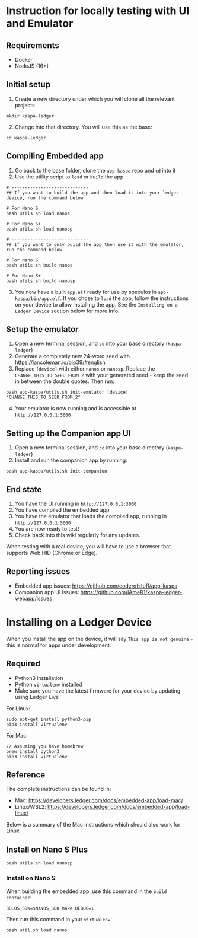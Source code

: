 # Instruction for locally testing with UI and Emulator

## Requirements
- Docker
- NodeJS (16+)

## Initial setup
1. Create a new directory under which you will clone all the relevant projects
```
mkdir kaspa-ledger
```
2. Change into that directory. You will use this as the base:
```
cd kaspa-ledger
```

## Compiling Embedded app
1. Go back to the base folder, clone the `app-kaspa` repo and `cd` into it
2. Use the utility script to `load` or `build` the app.

```
# -----------------------------
## If you want to build the app and then load it into your ledger device, run the command below

# For Nano S
bash utils.sh load nanos

# For Nano S+
bash utils.sh load nanosp

# -----------------------------
## If you want to only build the app then use it with the emulator, run the command below

# For Nano S
bash utils.sh build nanos

# For Nano S+
bash utils.sh build nanosp
```
3.  You now have a built `app.elf` ready for use by speculos in `app-kaspa/bin/app.elf`. If you chose to `load` the app, follow the instructions on your device to allow installing the app. See the `Installing on a Ledger Device` section below for more info.

## Setup the emulator
1. Open a new terminal session, and `cd` into your base directory (`kaspa-ledger`)
2. Generate a completely new 24-word seed with https://iancoleman.io/bip39/#english
3. Replace `[device]` with either `nanos` or `nanosp`. Replace the `CHANGE_THIS_TO_SEED_FROM_2` with your generated seed - keep the seed in between the double quotes. Then run:
```
bash app-kaspa/utils.sh init-emulator [device] "CHANGE_THIS_TO_SEED_FROM_2"
```
4. Your emulator is now running and is accessible at `http://127.0.0.1:5000`

## Setting up the Companion app UI
1. Open a new terminal session, and `cd` into your base directory (`kaspa-ledger`)
2. Install and run the companion app by running:
```
bash app-kaspa/utils.sh init-companion
```

## End state
1. You have the UI running in `http://127.0.0.1:3000`
2. You have compiled the embedded app
3. You have the emulator that loads the compiled app, running in `http://127.0.0.1:5000`
4. You are now ready to test!
5. Check back into this wiki regularly for any updates.

When testing with a real device, you will have to use a browser that supports Web HID (Chrome or Edge).

## Reporting issues
- Embedded app issues: https://github.com/coderofstuff/app-kaspa
- Companion app UI issues: https://github.com/lAmeR1/kaspa-ledger-webapp/issues


# Installing on a Ledger Device

When you install the app on the device, it will say `This app is not genuine` - this is normal for apps under development.

## Required
- Python3 installation
- Python `virtualenv` installed
- Make sure you have the latest firmware for your device by updating using Ledger Live

For Linux:
```
sudo apt-get install python3-pip
pip3 install virtualenv
```

For Mac:
```
// Assuming you have homebrew
brew install python3
pip3 install virtualenv
```

## Reference

The complete instructions can be found in:
- Mac: https://developers.ledger.com/docs/embedded-app/load-mac/
- Linux/WSL2: https://developers.ledger.com/docs/embedded-app/load-linux/

Below is a summary of the Mac instructions which should also work for Linux

## Install on Nano S Plus

```
bash utils.sh load nanosp
```

### Install on Nano S

When building the embedded app, use this command in the `build container`:
```
BOLOS_SDK=$NANOS_SDK make DEBUG=1
```

Then run this command in your `virtualenv`:

```
bash util.sh load nanos
```
